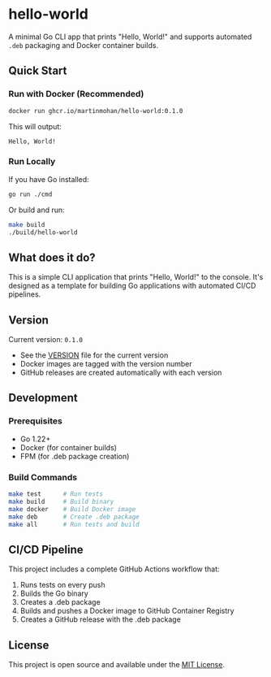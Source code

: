 # hello-world

A minimal Go CLI app that prints "Hello, World!" and supports automated `.deb` packaging and Docker container builds.

## Quick Start

### Run with Docker (Recommended)

```bash
docker run ghcr.io/martinmohan/hello-world:0.1.0
```

This will output:
```
Hello, World!
```

### Run Locally

If you have Go installed:

```bash
go run ./cmd
```

Or build and run:

```bash
make build
./build/hello-world
```

## What does it do?

This is a simple CLI application that prints "Hello, World!" to the console. It's designed as a template for building Go applications with automated CI/CD pipelines.

## Version

Current version: `0.1.0`

- See the [VERSION](./VERSION) file for the current version
- Docker images are tagged with the version number
- GitHub releases are created automatically with each version

## Development

### Prerequisites

- Go 1.22+
- Docker (for container builds)
- FPM (for .deb package creation)

### Build Commands

```bash
make test      # Run tests
make build     # Build binary
make docker    # Build Docker image
make deb       # Create .deb package
make all       # Run tests and build
```

## CI/CD Pipeline

This project includes a complete GitHub Actions workflow that:

1. Runs tests on every push
2. Builds the Go binary
3. Creates a .deb package
4. Builds and pushes a Docker image to GitHub Container Registry
5. Creates a GitHub release with the .deb package

## License

This project is open source and available under the [MIT License](LICENSE).
